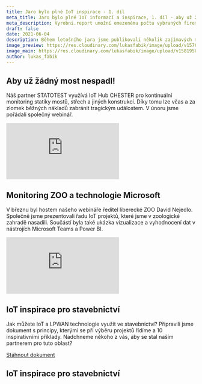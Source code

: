 ```yaml
---
title: Jaro bylo plné IoT inspirace - 1. díl
meta_title: Jaro bylo plné IoT informací a inspirace, 1. díl - aby už žádný most nespadl, STATOTEST, ZOO, IoT ve stavebnictví
meta_description: Vyrobni.report umožní omezenému počtu vybraných firem otestovat sledování efektivity výroby zdarma.
draft: false
date: 2021-06-04
description: Během letošního jara jsme publikovali několik zajímavých materiálů - webináře, ebooky, články na blogu. V dnešním a dvou následujících článcích, které chystáme na srpen, jsme připravili jejich shrnutí, aby vám nic neuniklo.
image_preview: https://res.cloudinary.com/lukasfabik/image/upload/v1576055326/blog/bigclown-renamed-hardwario/hardwario.jpg
image_main: https://res.cloudinary.com/lukasfabik/image/upload/v1581950249/blog/wide_placeholder.jpg
author: lukas_fabik
---
```


## Aby už žádný most nespadl!

Náš partner STATOTEST využívá IoT Hub CHESTER pro kontinuální monitoring statiky mostů, střech a jiných konstrukcí. Díky tomu lze včas a za zlomek běžných nákladů zabránit tragickým událostem.
V únoru jsme pořádali společný webinář. 

<div class = "video-container">
<iframe src="https://www.youtube.com/embed/AJfJuwb--ow?modestbranding=1&amp;showinfo=0&amp;rel=0&amp;html5=1&amp;widgetid=2" frameborder="0" allow="accelerometer; autoplay; encrypted-media; gyroscope; picture-in-picture" allowfullscreen></iframe>
</div>
 	 	 
## Monitoring ZOO a technologie Microsoft

V březnu byl hostem našeho webináře ředitel liberecké ZOO David Nejedlo. Společně jsme prezentovali řadu IoT projektů, které jsme v zoologické zahradě nasadili. Součástí byla také ukázka vizualizace a vyhodnocení dat v nástrojích Microsoft Teams a Power BI. 

<div class = "video-container">
<iframe src="https://www.youtube.com/embed/XkHWVtBrHbs?modestbranding=1&amp;showinfo=0&amp;rel=0&amp;html5=1&amp;widgetid=2" frameborder="0" allow="accelerometer; autoplay; encrypted-media; gyroscope; picture-in-picture" allowfullscreen></iframe>
</div>

## IoT inspirace pro stavebnictví
Jak můžete IoT a LPWAN technologie využít ve stavebnictví? Připravili jsme dokument s principy, kterými se při výběru projektů řídíme a 10 inspirativními příklady. Nadchneme někoho z vás, aby se stal naším partnerem pro tuto oblast?

<a href = "#iot-document" class="getPdf font-lnh24 py-15 px-md-50 d-block d-md-inline-block font-weight-bold font-font2 font-white bg-red" id="click-meeting">Stáhnout dokument</a>

<div id = "downloadCaseStudy" class="modal fade bd-example-modal-lg" tabindex="-1" role="dialog" aria-labelledby="myLargeModalLabel" aria-hidden="true">
    <div class="modal-dialog modal-lg modal-dialog-centered">
          <div class="modal-content">
            <div class="modal-body">
              <div class="container-fluid">
                <div class="row justify-content-center">
                  <div class="col-md-10">
                    <h2 class = "font-30 font-md-42 pt-50 pb-50 font-weight-black text-center" data-toggle="modal" data-target=".bd-example-modal-lg">IoT inspirace pro stavebnictví</h2>
                  </div>
                  <div class="col-md-8 text-center">
                    <script charset="utf-8" type="text/javascript" src="//js.hsforms.net/forms/shell.js"></script>
                    <script>
                      hbspt.forms.create({
                        portalId: "5453210",
                        formId: "78d234bd-d847-44dd-9241-dae8cb3a1c07"
                      });
                    </script>
                  </div>
                </div>
              </div>
            </div>
          </div>
        </div>
    </div>

<script type="text/javascript">
  $('.getPdf').click(function(){
    $('#downloadCaseStudy').modal({
      keyboard: false
    })
  });

</script>
